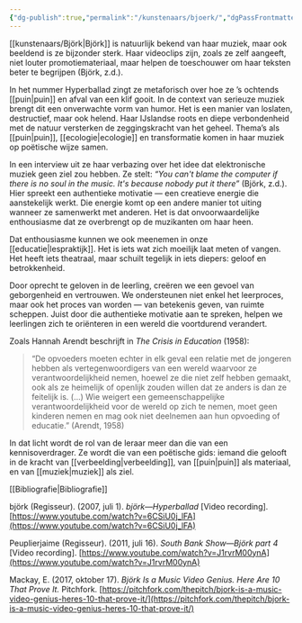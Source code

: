 ```yaml
---
{"dg-publish":true,"permalink":"/kunstenaars/bjoerk/","dgPassFrontmatter":true}
---
```


[[kunstenaars/Björk\|Björk]] is natuurlijk bekend van haar muziek, maar ook beeldend is ze bijzonder sterk. Haar videoclips zijn, zoals ze zelf aangeeft, niet louter promotiemateriaal, maar helpen de toeschouwer om haar teksten beter te begrijpen (Björk, z.d.).

In het nummer Hyperballad zingt ze metaforisch over hoe ze ’s ochtends [[puin\|puin]] en afval van een klif gooit. In de context van serieuze muziek brengt dit een onverwachte vorm van humor. Het is een manier van loslaten, destructief, maar ook helend. Haar IJslandse roots en diepe verbondenheid met de natuur versterken de zeggingskracht van het geheel. Thema’s als [[puin\|puin]], [[ecologie\|ecologie]] en transformatie komen in haar muziek op poëtische wijze samen.

In een interview uit ze haar verbazing over het idee dat elektronische muziek geen ziel zou hebben. Ze stelt: _“You can't blame the computer if there is no soul in the music. It's because nobody put it there”_ (Björk, z.d.). Hier spreekt een authentieke motivatie — een creatieve energie die aanstekelijk werkt. Die energie komt op een andere manier tot uiting wanneer ze samenwerkt met anderen. Het is dat onvoorwaardelijke enthousiasme dat ze overbrengt op de muzikanten om haar heen.

Dat enthousiasme kunnen we ook meenemen in onze [[educatie\|lespraktijk]]. Het is iets wat zich moeilijk laat meten of vangen. Het heeft iets theatraal, maar schuilt tegelijk in iets diepers: geloof en betrokkenheid.

Door oprecht te geloven in de leerling, creëren we een gevoel van geborgenheid en vertrouwen. We ondersteunen niet enkel het leerproces, maar ook het proces van worden — van betekenis geven, van ruimte scheppen. Juist door die authentieke motivatie aan te spreken, helpen we leerlingen zich te oriënteren in een wereld die voortdurend verandert.

Zoals Hannah Arendt beschrijft in _The Crisis in Education_ (1958):

> “De opvoeders moeten echter in elk geval een relatie met de jongeren hebben als vertegenwoordigers van een wereld waarvoor ze verantwoordelijkheid nemen, hoewel ze die niet zelf hebben gemaakt, ook als ze heimelijk of openlijk zouden willen dat ze anders is dan ze feitelijk is. (…) Wie weigert een gemeenschappelijke verantwoordelijkheid voor de wereld op zich te nemen, moet geen kinderen nemen en mag ook niet deelnemen aan hun opvoeding of educatie.” (Arendt, 1958)

In dat licht wordt de rol van de leraar meer dan die van een kennisoverdrager. Ze wordt die van een poëtische gids: iemand die gelooft in de kracht van [[verbeelding\|verbeelding]], van [[puin\|puin]] als materiaal, en van [[muziek\|muziek]] als ziel.

[[Bibliografie\|Bibliografie]]

björk (Regisseur). (2007, juli 1). _björk—Hyperballad_ [Video recording]. [https://www.youtube.com/watch?v=6CSiU0j_lFA](https://www.youtube.com/watch?v=6CSiU0j_lFA)

Peuplierjaime (Regisseur). (2011, juli 16). _South Bank Show—Björk part 4_ [Video recording]. [https://www.youtube.com/watch?v=J1rvrM00ynA](https://www.youtube.com/watch?v=J1rvrM00ynA)

Mackay, E. (2017, oktober 17). _Björk Is a Music Video Genius. Here Are 10 That Prove It._ Pitchfork. [https://pitchfork.com/thepitch/bjork-is-a-music-video-genius-heres-10-that-prove-it/](https://pitchfork.com/thepitch/bjork-is-a-music-video-genius-heres-10-that-prove-it/)